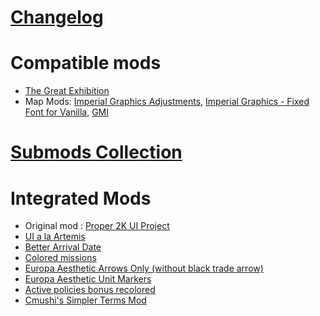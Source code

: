 # [Changelog](https://github.com/2kProjectEu4/Proper-2K-UI-Enhanced/blob/main/CHANGELOG.md)

# Compatible mods

- [The Great Exhibition](https://steamcommunity.com/sharedfiles/filedetails/?id=2016264376)
- Map Mods: [Imperial Graphics Adjustments](https://steamcommunity.com/sharedfiles/filedetails/?id=3291052774), [Imperial Graphics - Fixed Font for Vanilla](https://steamcommunity.com/sharedfiles/filedetails/?id=2842728833),
  [GMI](https://steamcommunity.com/sharedfiles/filedetails/?id=253263609)

# [Submods Collection](https://steamcommunity.com/sharedfiles/filedetails/?id=3325833509)

# Integrated Mods

- Original mod : [Proper 2K UI Project](https://steamcommunity.com/sharedfiles/filedetails/?id=3290499798)
- [UI a la Artemis](https://steamcommunity.com/sharedfiles/filedetails/?id=2291982168)
- [Better Arrival Date](https://steamcommunity.com/sharedfiles/filedetails/?id=2570706738)
- [Colored missions](https://steamcommunity.com/sharedfiles/filedetails/?id=2019048971)
- [Europa Aesthetic Arrows Only (without black trade arrow)](https://steamcommunity.com/sharedfiles/filedetails/?id=2136245018)
- [Europa Aesthetic Unit Markers](https://steamcommunity.com/sharedfiles/filedetails/?id=2135363699)
- [Active policies bonus recolored](https://steamcommunity.com/sharedfiles/filedetails/?id=3086517784)
- [Cmushi's Simpler Terms Mod](https://steamcommunity.com/sharedfiles/filedetails/?id=709857021)
